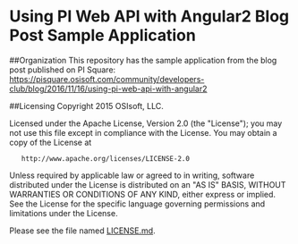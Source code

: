 Using PI Web API with Angular2 Blog Post Sample Application
===

##Organization
This repository has the sample application from the blog post published on PI Square:
https://pisquare.osisoft.com/community/developers-club/blog/2016/11/16/using-pi-web-api-with-angular2


##Licensing
Copyright 2015 OSIsoft, LLC.

   Licensed under the Apache License, Version 2.0 (the "License");
   you may not use this file except in compliance with the License.
   You may obtain a copy of the License at

       http://www.apache.org/licenses/LICENSE-2.0

   Unless required by applicable law or agreed to in writing, software
   distributed under the License is distributed on an "AS IS" BASIS,
   WITHOUT WARRANTIES OR CONDITIONS OF ANY KIND, either express or implied.
   See the License for the specific language governing permissions and
   limitations under the License.
   
Please see the file named [LICENSE.md](LICENSE.md).
